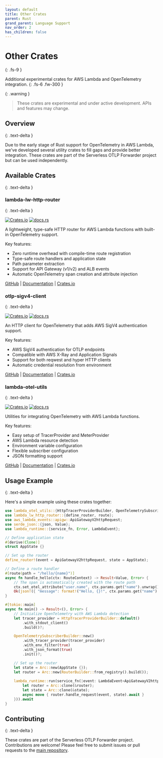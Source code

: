 ```yaml
---
layout: default
title: Other Crates
parent: Rust
grand_parent: Language Support
nav_order: 2
has_children: false
---
```


# Other Crates
{: .fs-9 }

Additional experimental crates for AWS Lambda and OpenTelemetry integration.
{: .fs-6 .fw-300 }

{: .warning }
> These crates are experimental and under active development. APIs and features may change.

## Overview
{: .text-delta }

Due to the early stage of Rust support for OpenTelemetry in AWS Lambda, we've developed several utility crates to fill gaps and provide better integration. These crates are part of the Serverless OTLP Forwarder project but can be used independently.

## Available Crates
{: .text-delta }

### lambda-lw-http-router
{: .text-delta }

[![Crates.io](https://img.shields.io/crates/v/lambda-lw-http-router.svg)](https://crates.io/crates/lambda-lw-http-router)
[![docs.rs](https://docs.rs/lambda-lw-http-router/badge.svg)](https://docs.rs/lambda-lw-http-router)

A lightweight, type-safe HTTP router for AWS Lambda functions with built-in OpenTelemetry support.

Key features:
- Zero runtime overhead with compile-time route registration
- Type-safe route handlers and application state
- Path parameter extraction
- Support for API Gateway (v1/v2) and ALB events
- Automatic OpenTelemetry span creation and attribute injection

[GitHub](https://github.com/dev7a/serverless-otlp-forwarder/tree/main/packages/rust/lambda-lw-http-router) |
[Documentation](https://docs.rs/lambda-lw-http-router) |
[Crates.io](https://crates.io/crates/lambda-lw-http-router)

### otlp-sigv4-client
{: .text-delta }

[![Crates.io](https://img.shields.io/crates/v/otlp-sigv4-client.svg)](https://crates.io/crates/otlp-sigv4-client)
[![docs.rs](https://docs.rs/otlp-sigv4-client/badge.svg)](https://docs.rs/otlp-sigv4-client)

An HTTP client for OpenTelemetry that adds AWS SigV4 authentication support.

Key features:
- AWS SigV4 authentication for OTLP endpoints
- Compatible with AWS X-Ray and Application Signals
- Support for both reqwest and hyper HTTP clients
- Automatic credential resolution from environment

[GitHub](https://github.com/dev7a/serverless-otlp-forwarder/tree/main/packages/rust/otlp-sigv4-client) |
[Documentation](https://docs.rs/otlp-sigv4-client) |
[Crates.io](https://crates.io/crates/otlp-sigv4-client)

### lambda-otel-utils
{: .text-delta }

[![Crates.io](https://img.shields.io/crates/v/lambda-otel-utils.svg)](https://crates.io/crates/lambda-otel-utils)
[![docs.rs](https://docs.rs/lambda-otel-utils/badge.svg)](https://docs.rs/lambda-otel-utils)

Utilities for integrating OpenTelemetry with AWS Lambda functions.

Key features:
- Easy setup of TracerProvider and MeterProvider
- AWS Lambda resource detection
- Environment variable configuration
- Flexible subscriber configuration
- JSON formatting support

[GitHub](https://github.com/dev7a/serverless-otlp-forwarder/tree/main/packages/rust/lambda-otel-utils) |
[Documentation](https://docs.rs/lambda-otel-utils) |
[Crates.io](https://crates.io/crates/lambda-otel-utils)

## Usage Example
{: .text-delta }

Here's a simple example using these crates together:

```rust
use lambda_otel_utils::{HttpTracerProviderBuilder, OpenTelemetrySubscriberBuilder};
use lambda_lw_http_router::{define_router, route};
use aws_lambda_events::apigw::ApiGatewayV2httpRequest;
use serde_json::{json, Value};
use lambda_runtime::{service_fn, Error, LambdaEvent};

// Define application state
#[derive(Clone)]
struct AppState {}

// Set up the router
define_router!(event = ApiGatewayV2httpRequest, state = AppState);

// Define a route handler
#[route(path = "/hello/{name}")]
async fn handle_hello(ctx: RouteContext) -> Result<Value, Error> {
    // The span is automatically created with the route path
    ctx.set_otel_attribute("user.name", ctx.params.get("name").unwrap());
    Ok(json!({ "message": format!("Hello, {}!", ctx.params.get("name").unwrap()) }))
}

#[tokio::main]
async fn main() -> Result<(), Error> {
    // Initialize OpenTelemetry with AWS Lambda detection
    let tracer_provider = HttpTracerProviderBuilder::default()
        .with_stdout_client()
        .build()?;

    OpenTelemetrySubscriberBuilder::new()
        .with_tracer_provider(tracer_provider)
        .with_env_filter(true)
        .with_json_format(true)
        .init()?;

    // Set up the router
    let state = Arc::new(AppState {});
    let router = Arc::new(RouterBuilder::from_registry().build());
    
    lambda_runtime::run(service_fn(|event: LambdaEvent<ApiGatewayV2httpRequest>| {
        let router = Arc::clone(&router);
        let state = Arc::clone(&state);
        async move { router.handle_request(event, state).await }
    })).await
}
```

## Contributing
{: .text-delta }

These crates are part of the Serverless OTLP Forwarder project. Contributions are welcome! Please feel free to submit issues or pull requests to the [main repository](https://github.com/dev7a/serverless-otlp-forwarder). 